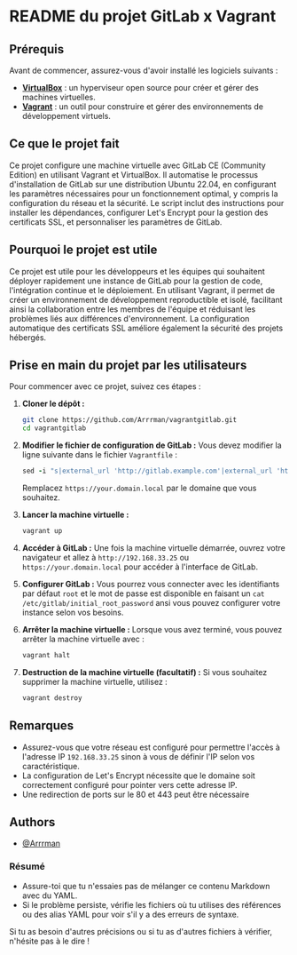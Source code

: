 # README du projet GitLab x Vagrant

## Prérequis

Avant de commencer, assurez-vous d'avoir installé les logiciels suivants :

- **[VirtualBox](https://www.virtualbox.org/)** : un hyperviseur open source pour créer et gérer des machines virtuelles.
- **[Vagrant](https://www.vagrantup.com/)** : un outil pour construire et gérer des environnements de développement virtuels.

## Ce que le projet fait

Ce projet configure une machine virtuelle avec GitLab CE (Community Edition) en utilisant Vagrant et VirtualBox. Il automatise le processus d'installation de GitLab sur une distribution Ubuntu 22.04, en configurant les paramètres nécessaires pour un fonctionnement optimal, y compris la configuration du réseau et la sécurité. Le script inclut des instructions pour installer les dépendances, configurer Let's Encrypt pour la gestion des certificats SSL, et personnaliser les paramètres de GitLab.

## Pourquoi le projet est utile

Ce projet est utile pour les développeurs et les équipes qui souhaitent déployer rapidement une instance de GitLab pour la gestion de code, l'intégration continue et le déploiement. En utilisant Vagrant, il permet de créer un environnement de développement reproductible et isolé, facilitant ainsi la collaboration entre les membres de l'équipe et réduisant les problèmes liés aux différences d'environnement. La configuration automatique des certificats SSL améliore également la sécurité des projets hébergés.

## Prise en main du projet par les utilisateurs

Pour commencer avec ce projet, suivez ces étapes :

1. **Cloner le dépôt :**
   ```bash
   git clone https://github.com/Arrrman/vagrantgitlab.git
   cd vagrantgitlab
   ```

3. **Modifier le fichier de configuration de GitLab :**
   Vous devez modifier la ligne suivante dans le fichier `Vagrantfile` :
   ```ruby
   sed -i "s|external_url 'http://gitlab.example.com'|external_url 'https://your.domain.local'|" /etc/gitlab/gitlab.rb
   ```
   Remplacez `https://your.domain.local` par le domaine que vous souhaitez.

3. **Lancer la machine virtuelle :**
   ```bash
   vagrant up
   ```

4. **Accéder à GitLab :**
   Une fois la machine virtuelle démarrée, ouvrez votre navigateur et allez à `http://192.168.33.25` ou `https://your.domain.local` pour accéder à l'interface de GitLab.

5. **Configurer GitLab :**
   Vous pourrez vous connecter avec les identifiants par défaut `root` et le mot de passe est disponible en faisant un `cat /etc/gitlab/initial_root_password` ansi vous pouvez configurer votre instance selon vos besoins.

6. **Arrêter la machine virtuelle :**
   Lorsque vous avez terminé, vous pouvez arrêter la machine virtuelle avec :
   ```bash
   vagrant halt
   ```

7. **Destruction de la machine virtuelle (facultatif) :**
   Si vous souhaitez supprimer la machine virtuelle, utilisez :
   ```bash
   vagrant destroy
   ```

## Remarques

- Assurez-vous que votre réseau est configuré pour permettre l'accès à l'adresse IP `192.168.33.25` sinon à vous de définir l'IP selon vos caractéristique.
- La configuration de Let's Encrypt nécessite que le domaine soit correctement configuré pour pointer vers cette adresse IP.
- Une redirection de ports sur le 80 et 443 peut être nécessaire 
## Authors

- [@Arrrman](https://www.github.com/Arrrman)

### Résumé

- Assure-toi que tu n'essaies pas de mélanger ce contenu Markdown avec du YAML. 
- Si le problème persiste, vérifie les fichiers où tu utilises des références ou des alias YAML pour voir s'il y a des erreurs de syntaxe.

Si tu as besoin d'autres précisions ou si tu as d'autres fichiers à vérifier, n'hésite pas à le dire !

